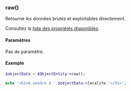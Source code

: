 ### raw()

Retourne les données brutes et exploitables directement.

Consultez la [liste des propriétés disponibles](/api/objet.md).

#### Paramètres

Pas de paramètre.

#### Exemple 

```php
$objectData = $ObjectEntity->raw();

echo '<h1>A vendre à '.$objectData->localite.'</h1>';
```


